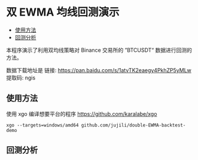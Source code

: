 # 双 EWMA 均线回测演示

- [使用方法](#使用方法)
- [回测分析](#回测分析)

本程序演示了利用双均线策略对 Binance 交易所的 ”BTCUSDT“ 数据进行回测的方法。

数据下载地址是 链接: <https://pan.baidu.com/s/1atvTK2eaegy4PkhZP5yMLw> 提取码: ngis

## 使用方法

使用 xgo 编译想要平台的程序 <https://github.com/karalabe/xgo>

```shell
xgo --targets=windows/amd64 github.com/jujili/double-EWMA-backtest-demo
```

## 回测分析
